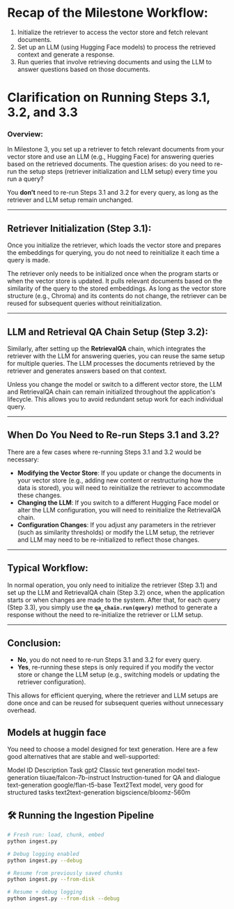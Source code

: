 # Recap of the Milestone Workflow:

1. Initialize the retriever to access the vector store and fetch relevant documents.
2. Set up an LLM (using Hugging Face models) to process the retrieved context and generate a response.
3. Run queries that involve retrieving documents and using the LLM to answer questions based on those documents.

# Clarification on Running Steps 3.1, 3.2, and 3.3

### Overview:
In Milestone 3, you set up a retriever to fetch relevant documents from your vector store and use an LLM (e.g., Hugging Face) for answering queries based on the retrieved documents. The question arises: do you need to re-run the setup steps (retriever initialization and LLM setup) every time you run a query?

You **don’t** need to re-run Steps 3.1 and 3.2 for every query, as long as the retriever and LLM setup remain unchanged.

---

## **Retriever Initialization (Step 3.1):**

Once you initialize the retriever, which loads the vector store and prepares the embeddings for querying, you do not need to reinitialize it each time a query is made.

The retriever only needs to be initialized once when the program starts or when the vector store is updated. It pulls relevant documents based on the similarity of the query to the stored embeddings. As long as the vector store structure (e.g., Chroma) and its contents do not change, the retriever can be reused for subsequent queries without reinitialization.

---

## **LLM and Retrieval QA Chain Setup (Step 3.2):**

Similarly, after setting up the **RetrievalQA** chain, which integrates the retriever with the LLM for answering queries, you can reuse the same setup for multiple queries. The LLM processes the documents retrieved by the retriever and generates answers based on that context.

Unless you change the model or switch to a different vector store, the LLM and RetrievalQA chain can remain initialized throughout the application's lifecycle. This allows you to avoid redundant setup work for each individual query.

---

## **When Do You Need to Re-run Steps 3.1 and 3.2?**

There are a few cases where re-running Steps 3.1 and 3.2 would be necessary:

- **Modifying the Vector Store**: If you update or change the documents in your vector store (e.g., adding new content or restructuring how the data is stored), you will need to reinitialize the retriever to accommodate these changes.
- **Changing the LLM**: If you switch to a different Hugging Face model or alter the LLM configuration, you will need to reinitialize the RetrievalQA chain.
- **Configuration Changes**: If you adjust any parameters in the retriever (such as similarity thresholds) or modify the LLM setup, the retriever and LLM may need to be re-initialized to reflect those changes.

---

## **Typical Workflow:**

In normal operation, you only need to initialize the retriever (Step 3.1) and set up the LLM and RetrievalQA chain (Step 3.2) once, when the application starts or when changes are made to the system. After that, for each query (Step 3.3), you simply use the **`qa_chain.run(query)`** method to generate a response without the need to re-initialize the retriever or LLM setup.

---

## **Conclusion:**

- **No**, you do not need to re-run Steps 3.1 and 3.2 for every query.
- **Yes**, re-running these steps is only required if you modify the vector store or change the LLM setup (e.g., switching models or updating the retriever configuration).

This allows for efficient querying, where the retriever and LLM setups are done once and can be reused for subsequent queries without unnecessary overhead.


## Models at huggin face
You need to choose a model designed for text generation. Here are a few good alternatives that are stable and well-supported:

Model ID	Description	Task
gpt2	Classic text generation model	text-generation
tiiuae/falcon-7b-instruct	Instruction-tuned for QA and dialogue	text-generation
google/flan-t5-base	Text2Text model, very good for structured tasks	text2text-generation
bigscience/bloomz-560m


## 🛠️ Running the Ingestion Pipeline

```bash
# Fresh run: load, chunk, embed
python ingest.py

# Debug logging enabled
python ingest.py --debug

# Resume from previously saved chunks
python ingest.py --from-disk

# Resume + debug logging
python ingest.py --from-disk --debug
